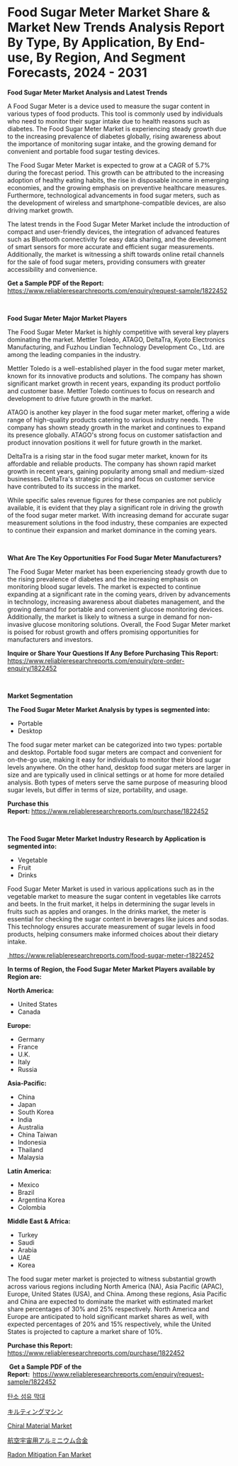<p><h1>Food Sugar Meter Market Share & Market New Trends Analysis Report By Type, By Application, By End-use, By Region, And Segment Forecasts, 2024 - 2031</h1></p><p><strong>Food Sugar Meter Market Analysis and Latest Trends</strong></p>
<p><p>A Food Sugar Meter is a device used to measure the sugar content in various types of food products. This tool is commonly used by individuals who need to monitor their sugar intake due to health reasons such as diabetes. The Food Sugar Meter Market is experiencing steady growth due to the increasing prevalence of diabetes globally, rising awareness about the importance of monitoring sugar intake, and the growing demand for convenient and portable food sugar testing devices.</p><p>The Food Sugar Meter Market is expected to grow at a CAGR of 5.7% during the forecast period. This growth can be attributed to the increasing adoption of healthy eating habits, the rise in disposable income in emerging economies, and the growing emphasis on preventive healthcare measures. Furthermore, technological advancements in food sugar meters, such as the development of wireless and smartphone-compatible devices, are also driving market growth.</p><p>The latest trends in the Food Sugar Meter Market include the introduction of compact and user-friendly devices, the integration of advanced features such as Bluetooth connectivity for easy data sharing, and the development of smart sensors for more accurate and efficient sugar measurements. Additionally, the market is witnessing a shift towards online retail channels for the sale of food sugar meters, providing consumers with greater accessibility and convenience.</p></p>
<p><strong>Get a Sample PDF of the Report:&nbsp;</strong> <a href="https://www.reliableresearchreports.com/enquiry/request-sample/1822452">https://www.reliableresearchreports.com/enquiry/request-sample/1822452</a></p>
<p>&nbsp;</p>
<p><strong>Food Sugar Meter Major Market Players</strong></p>
<p><p>The Food Sugar Meter Market is highly competitive with several key players dominating the market. Mettler Toledo, ATAGO, DeltaTra, Kyoto Electronics Manufacturing, and Fuzhou Lindian Technology Development Co., Ltd. are among the leading companies in the industry.</p><p>Mettler Toledo is a well-established player in the food sugar meter market, known for its innovative products and solutions. The company has shown significant market growth in recent years, expanding its product portfolio and customer base. Mettler Toledo continues to focus on research and development to drive future growth in the market.</p><p>ATAGO is another key player in the food sugar meter market, offering a wide range of high-quality products catering to various industry needs. The company has shown steady growth in the market and continues to expand its presence globally. ATAGO's strong focus on customer satisfaction and product innovation positions it well for future growth in the market.</p><p>DeltaTra is a rising star in the food sugar meter market, known for its affordable and reliable products. The company has shown rapid market growth in recent years, gaining popularity among small and medium-sized businesses. DeltaTra's strategic pricing and focus on customer service have contributed to its success in the market.</p><p>While specific sales revenue figures for these companies are not publicly available, it is evident that they play a significant role in driving the growth of the food sugar meter market. With increasing demand for accurate sugar measurement solutions in the food industry, these companies are expected to continue their expansion and market dominance in the coming years.</p></p>
<p>&nbsp;</p>
<p><strong>What Are The Key Opportunities For Food Sugar Meter Manufacturers?</strong></p>
<p><p>The Food Sugar Meter market has been experiencing steady growth due to the rising prevalence of diabetes and the increasing emphasis on monitoring blood sugar levels. The market is expected to continue expanding at a significant rate in the coming years, driven by advancements in technology, increasing awareness about diabetes management, and the growing demand for portable and convenient glucose monitoring devices. Additionally, the market is likely to witness a surge in demand for non-invasive glucose monitoring solutions. Overall, the Food Sugar Meter market is poised for robust growth and offers promising opportunities for manufacturers and investors.</p></p>
<p><strong>Inquire or Share Your Questions If Any Before Purchasing This Report:</strong> <a href="https://www.reliableresearchreports.com/enquiry/pre-order-enquiry/1822452">https://www.reliableresearchreports.com/enquiry/pre-order-enquiry/1822452</a></p>
<p>&nbsp;</p>
<p><strong>Market Segmentation</strong></p>
<p><strong>The Food Sugar Meter Market Analysis by types is segmented into:</strong></p>
<p><ul><li>Portable</li><li>Desktop</li></ul></p>
<p><p>The food sugar meter market can be categorized into two types: portable and desktop. Portable food sugar meters are compact and convenient for on-the-go use, making it easy for individuals to monitor their blood sugar levels anywhere. On the other hand, desktop food sugar meters are larger in size and are typically used in clinical settings or at home for more detailed analysis. Both types of meters serve the same purpose of measuring blood sugar levels, but differ in terms of size, portability, and usage.</p></p>
<p><strong>Purchase this Report:&nbsp;</strong><a href="https://www.reliableresearchreports.com/purchase/1822452">https://www.reliableresearchreports.com/purchase/1822452</a></p>
<p>&nbsp;</p>
<p><strong>The Food Sugar Meter Market Industry Research by Application is segmented into:</strong></p>
<p><ul><li>Vegetable</li><li>Fruit</li><li>Drinks</li></ul></p>
<p><p>Food Sugar Meter Market is used in various applications such as in the vegetable market to measure the sugar content in vegetables like carrots and beets. In the fruit market, it helps in determining the sugar levels in fruits such as apples and oranges. In the drinks market, the meter is essential for checking the sugar content in beverages like juices and sodas. This technology ensures accurate measurement of sugar levels in food products, helping consumers make informed choices about their dietary intake.</p></p>
<p><a href="https://www.reliableresearchreports.com/food-sugar-meter-r1822452">&nbsp;https://www.reliableresearchreports.com/food-sugar-meter-r1822452</a></p>
<p><strong>In terms of Region, the Food Sugar Meter Market Players available by Region are:</strong></p>
<p>
    <p> <strong> North America: </strong>
        <ul>
            <li>United States</li>
            <li>Canada</li>
        </ul>
        </p> 
    <p> <strong> Europe: </strong>
        <ul>
            <li>Germany</li>
            <li>France</li>
            <li>U.K.</li>
            <li>Italy</li>
            <li>Russia</li>
        </ul>
        </p> 
    <p> <strong> Asia-Pacific: </strong>
        <ul>
            <li>China</li>
            <li>Japan</li>
            <li>South Korea</li>
            <li>India</li>
            <li>Australia</li>
            <li>China Taiwan</li>
            <li>Indonesia</li>
            <li>Thailand</li>
            <li>Malaysia</li>
        </ul>
        </p> 
    <p> <strong> Latin America: </strong>
        <ul>
            <li>Mexico</li>
            <li>Brazil</li>
            <li>Argentina Korea</li>
            <li>Colombia</li>
        </ul>
        </p> 
    <p> <strong> Middle East & Africa: </strong>
        <ul>
            <li>Turkey</li>
            <li>Saudi</li>
            <li>Arabia</li>
            <li>UAE</li>
            <li>Korea</li>
        </ul>
    </p>
    </p>
<p><p>The food sugar meter market is projected to witness substantial growth across various regions including North America (NA), Asia Pacific (APAC), Europe, United States (USA), and China. Among these regions, Asia Pacific and China are expected to dominate the market with estimated market share percentages of 30% and 25% respectively. North America and Europe are anticipated to hold significant market shares as well, with expected percentages of 20% and 15% respectively, while the United States is projected to capture a market share of 10%.</p></p>
<p><strong>Purchase this Report: </strong><a href="https://www.reliableresearchreports.com/purchase/1822452">https://www.reliableresearchreports.com/purchase/1822452</a></p>
<p>&nbsp;<strong>Get a Sample PDF of the Report:&nbsp;&nbsp;</strong><a href="https://www.reliableresearchreports.com/enquiry/request-sample/1822452">https://www.reliableresearchreports.com/enquiry/request-sample/1822452</a></p>
<p><strong></strong></p>
<p><p><a href="https://github.com/vsap75a286l/Market-Research-Report-List-1/blob/main/883905528087.md">탄소 섬유 막대</a></p><p><a href="https://github.com/lababdou/Market-Research-Report-List-3/blob/main/966685830686.md">キルティングマシン</a></p><p><a href="https://issuu.com/reportprime-2/docs/chiral-material-market-size-2030.pptx">Chiral Material Market</a></p><p><a href="https://github.com/bevdtkn4419963/Market-Research-Report-List-1/blob/main/634384130687.md">航空宇宙用アルミニウム合金</a></p><p><a href="https://github.com/pjcfca/Market-Research-Report-List-2/blob/main/radon-mitigation-fan-market.md">Radon Mitigation Fan Market</a></p></p>